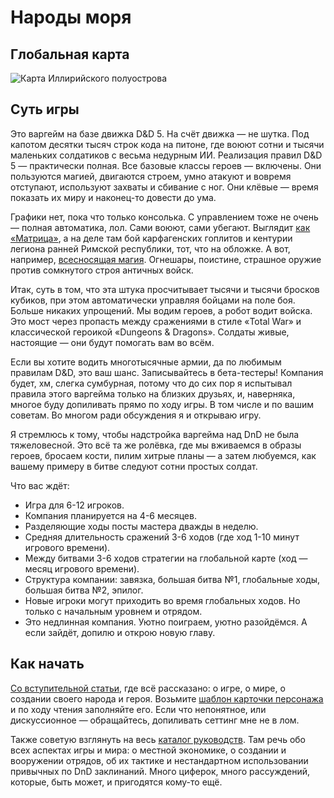 # Народы моря

## Глобальная карта

![Карта Иллирийского полуострова](/images/global-peace.png)

## Суть игры

Это варгейм на базе движка D&D 5. На счёт движка — не шутка. Под капотом десятки тысяч строк кода на питоне, где воюют сотни и тысячи маленьких солдатиков с весьма недурным ИИ. Реализация правил D&D 5 — практически полная. Все базовые классы героев — включены. Они пользуются магией, двигаются строем, умно атакуют и вовремя отступают, используют захваты и сбивание с ног. Они клёвые — время показать их миру и наконец-то довести до ума.  

Графики нет, пока что только консолька. С управлением тоже не очень — полная автоматика, лол. Сами воюют, сами убегают. Выглядит [как «Матрица»](/video/legionary-vs-hoplites.mp4), а на деле там бой карфагенских гоплитов и кентурии легиона ранней Римской республики, тот, что на обложке. А вот, например, [всесносящая магия](/video/two_fireballs_and_40_magic_missiles.mp4). Огнешары, поистине, страшное оружие против сомкнутого строя античных войск.  

Итак, суть в том, что эта штука просчитывает тысячи и тысячи бросков кубиков, при этом автоматически управляя бойцами на поле боя. Больше никаких упрощений. Мы водим героев, а робот водит войска. Это мост через пропасть между сражениями в стиле «Total War» и классической героикой «Dungeons & Dragons». Солдаты живые, настоящие — они будут помогать вам во всём.  

Если вы хотите водить многотысячные армии, да по любимым правилам D&D, это ваш шанс. Записывайтесь в бета-тестеры! Компания будет, хм, слегка сумбурная, потому что до сих пор я испытывал правила этого варгейма только на близких друзьях, и, наверняка, многое буду допиливать прямо по ходу игры. В том числе и по вашим советам. Во многом ради обсуждения я и открываю игру.  

Я стремлюсь к тому, чтобы надстройка варгейма над DnD не была тяжеловесной. Это всё та же ролёвка, где мы вживаемся в образы героев, бросаем кости, пилим хитрые планы — а затем любуемся, как вашему примеру в битве следуют сотни простых солдат.  

Что вас ждёт:  
- Игра для 6-12 игроков.
- Компания планируется на 4-6 месяцев.
- Разделяющие ходы посты мастера дважды в неделю.
- Средняя длительность сражений 3-6 ходов (где ход 1-10 минут игрового времени).
- Между битвами 3-6 ходов стратегии на глобальной карте (ход — месяц игрового времени).
- Структура компании: завязка, большая битва №1, глобальные ходы, большая битва №2, эпилог.
- Новые игроки могут приходить во время глобальных ходов. Но только с начальным уровнем и отрядом.
- Это недлинная компания. Уютно поиграем, уютно разойдёмся. А если зайдёт, допилю и открою новую главу.

## Как начать

[Со вступительной статьи](/docs/world-getting-started.md), где всё рассказано: о игре, о мире, о создании своего народа и героя. Возьмите [шаблон карточки персонажа](/docs/world-hero-example.txt) и по ходу чтения заполняйте его. Если что непонятное, или дискуссионное — обращайтесь, допиливать сеттинг мне не в лом.  

Также советую взглянуть на весь [каталог руководств](/docs/). Там речь обо всех аспектах игры и мира: о местной экономике, о создании и вооружении отрядов, об их тактике и нестандартном использовании привычных по DnD заклинаний. Много циферок, много рассуждений, которые, быть может, и пригодятся кому-то ещё.  
